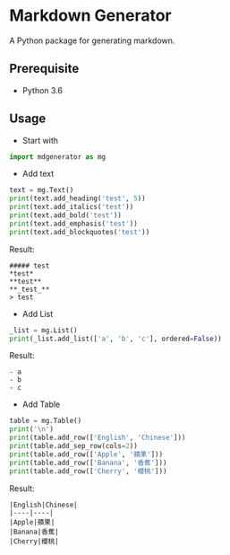 # Markdown Generator

A Python package for generating markdown.

## Prerequisite
- Python 3.6

## Usage

- Start with
```python
import mdgenerator as mg
```

- Add text
```python
text = mg.Text()
print(text.add_heading('test', 5))
print(text.add_italics('test'))
print(text.add_bold('test'))
print(text.add_emphasis('test'))
print(text.add_blockquotes('test'))
```
Result:
```
##### test
*test*
**test**
**_test_**
> test
```

- Add List
```python
_list = mg.List()
print(_list.add_list(['a', 'b', 'c'], ordered=False))
```
Result:
```
- a
- b
- c
```

- Add Table
```python
table = mg.Table()
print('\n')
print(table.add_row(['English', 'Chinese']))
print(table.add_sep_row(cols=2))
print(table.add_row(['Apple', '蘋果']))
print(table.add_row(['Banana', '香蕉']))
print(table.add_row(['Cherry', '櫻桃']))
```
Result:
```
|English|Chinese|
|----|----|
|Apple|蘋果|
|Banana|香蕉|
|Cherry|櫻桃|
```
